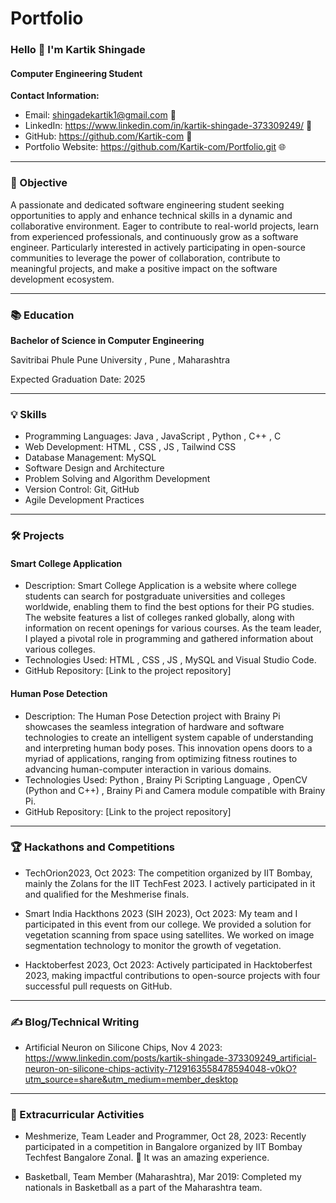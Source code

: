 # Portfolio

###  Hello 👋  I'm Kartik Shingade 
#### Computer Engineering Student

**Contact Information:**
- Email: shingadekartik1@gmail.com 📧
- LinkedIn: https://www.linkedin.com/in/kartik-shingade-373309249/ 🔗
- GitHub: https://github.com/Kartik-com 🐙
- Portfolio Website: https://github.com/Kartik-com/Portfolio.git 🌐

---

### 🚀 Objective

A passionate and dedicated software engineering student seeking opportunities to apply and enhance technical skills in a dynamic and collaborative environment. Eager to contribute to real-world projects, learn from experienced professionals, and continuously grow as a software engineer. Particularly interested in actively participating in open-source communities to leverage the power of collaboration, contribute to meaningful projects, and make a positive impact on the software development ecosystem.

---

### 📚 Education

**Bachelor of Science in Computer Engineering**

Savitribai Phule Pune University , Pune , Maharashtra 

Expected Graduation Date: 2025

---

### 💡 Skills

- Programming Languages: Java , JavaScript , Python , C++ , C 
- Web Development: HTML , CSS , JS , Tailwind CSS 
- Database Management: MySQL
- Software Design and Architecture
- Problem Solving and Algorithm Development
- Version Control: Git, GitHub
- Agile Development Practices

---

### 🛠️ Projects

#### Smart College Application

- Description: Smart College Application is a website where college students can search for postgraduate universities and colleges worldwide, enabling them to find the best options for their PG studies. The 
  website features a list of colleges ranked globally, along with information on recent openings for various courses. As the team leader, I played a pivotal role in programming and gathered information about 
  various colleges.
- Technologies Used: HTML , CSS , JS , MySQL and Visual Studio Code.
- GitHub Repository: [Link to the project repository]

#### Human Pose Detection

- Description: The Human Pose Detection project with Brainy Pi showcases the seamless integration of hardware and software technologies to create an intelligent system capable of understanding and interpreting 
  human body poses. This innovation opens doors to a myriad of applications, ranging from optimizing fitness routines to advancing human-computer interaction in various domains.
- Technologies Used: Python , Brainy Pi Scripting Language , OpenCV (Python and C++) , Brainy Pi and Camera module compatible with Brainy Pi.
- GitHub Repository: [Link to the project repository]

---

### 🏆 Hackathons and Competitions

- TechOrion2023, Oct 2023: The competition organized by IIT Bombay, mainly the Zolans for the IIT TechFest 2023. I actively participated in it and qualified for the Meshmerise finals.

- Smart India Hackthons 2023 (SIH 2023), Oct 2023: My team and I participated in this event from our college. We provided a solution for vegetation scanning from space using satellites. We worked on image 
  segmentation technology to monitor the growth of vegetation.

- Hacktoberfest 2023, Oct 2023: Actively participated in Hacktoberfest 2023, making impactful contributions to open-source projects with four successful pull requests on GitHub.
---

### ✍️ Blog/Technical Writing

- Artificial Neuron on Silicone Chips, Nov 4 2023: https://www.linkedin.com/posts/kartik-shingade-373309249_artificial-neuron-on-silicone-chips-activity-7129163558478594048-v0kO?utm_source=share&utm_medium=member_desktop

---

### 🎉 Extracurricular Activities

- Meshmerize, Team Leader and Programmer, Oct 28, 2023: Recently participated in a competition in Bangalore organized by IIT Bombay Techfest Bangalore Zonal. 🚀 It was an amazing experience.

- Basketball, Team Member (Maharashtra), Mar 2019: Completed my nationals in Basketball as a part of the Maharashtra team.
